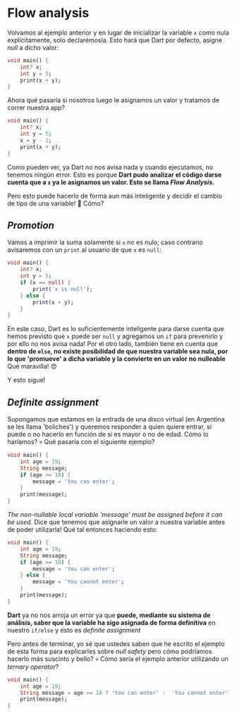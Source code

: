# Flow analysis

Volvamos al ejemplo anterior y en lugar de inicializar la variable `x` como nula explícitamente, solo declarémosla. Esto hará que Dart por defecto, asigne _null_ a dicho valor:

```dart
void main() {
    int? x;
    int y = 5;
    print(x + y);
}
```

Ahora qué pasaría si nosotros luego le asignamos un valor y tratamos de correr nuestra app?

```dart
void main() {
    int? x;
    int y = 5;
    x = y - 1;
    print(x + y);
}
```

Como pueden ver, ya Dart no nos avisa nada y cuando ejecutamos, no tenemos ningún error. Esto es porque __Dart pudo analizar el código darse cuenta que a `x` ya le asignamos un valor. Esto se llama _Flow Analysis_.__

Pero esto puede hacerlo de forma aun más inteligente y decidir el cambio de tipo de una variable! 🤨 Cómo?

## _Promotion_

Vamos a imprimir la suma solamente si `x` no es nulo; caso contrario avisaremos con un `print` al usuario de que `x` es `null`:

```dart
void main() {
    int? x;
    int y = 5;
    if (x == null) {
        print('x is null');
    } else {
        print(x + y);
    }
}
```

En este caso, Dart es lo suficientemente inteligente para darse cuenta que hemos previsto que `x` puede ser `null` y agregamos un `if` para prevenirlo y por ello no nos avisa nada! Por el otro lado, también tiene en cuenta que __dentro de `else`, no existe posibilidad de que nuestra variable sea nula, por lo que 'promueve' a dicha variable y la convierte en un valor no nulleable__ Qué maravilla! 😍

Y esto sigue!

## _Definite assignment_

Supongamos que estamos en la entrada de una disco virtual (en Argentina se les llama 'boliches') y queremos responder a quien quiere entrar, si puede o no hacerlo en función de si es mayor o no de edad. Cómo lo haríamos? 💀 Qué pasaría con el siguiente ejemplo?

```dart
void main() {
    int age = 19;
    String message;
    if (age >= 18) {
        message = 'You can enter';
    }
    print(message);
}
```

_The non-nullable local variable 'message' must be assigned before it can be used._ Dice que tenemos que asignarle un valor a nuestra variable antes de poder utilizarla! Qué tal entonces haciendo esto:

```dart
void main() {
    int age = 19;
    String message;
    if (age >= 18) {
        message = 'You can enter';
    } else {
        message = 'You cannot enter';
    }
    print(message);
}
```

__Dart__ ya no nos arroja un error ya que __puede, mediante su sistema de análisis, saber que la variable ha sigo asignada de forma definitiva__ en nuestro `if/else` y esto es _definite assignment_

Pero antes de terminar, yo sé que ustedes saben que he escrito el ejemplo de esta forma para explicarles sobre _null safety_ pero cómo podríamos hacerlo más suscinto y bello? 💀 Cómo sería el ejemplo anterior utilizando un _ternary operator_?

```dart
void main() {
    int age = 19;
    String message = age >= 18 ? 'You can enter' :  'You cannot enter';
    print(message);
}
```
